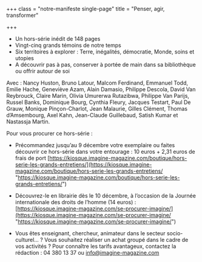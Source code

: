 +++
class = "notre-manifeste single-page"
title = "Penser, agir, transformer"

+++
* Un hors-série inédit de 148 pages
* Vingt-cinq grands témoins de notre temps
* Six territoires à explorer : Terre, inégalités, démocratie, Monde, soins et utopies
* A découvrir pas à pas, conserver à portée de main dans sa bibliothèque ou offrir autour de soi

Avec : Nancy Huston, Bruno Latour, Malcom Ferdinand, Emmanuel Todd, Emilie Hache, Geneviève Azam, Alain Damasio, Philippe Descola, David Van Reybrouck, Claire Marin, Olivia Umurerwa Rutazibwa, Philippe Van Parijs, Russel Banks, Dominique Bourg, Cynthia Fleury, Jacques Testart, Paul De Grauw, Monique Pinçon-Charlot, Jean Malaurie, Gilles Clément, Thomas d’Amsembourg, Axel Kahn, Jean-Claude Guillebaud, Satish Kumar et Nastassja Martin.

  
Pour vous procurer ce hors-série : 

* Précommandez jusqu’au 9 décembre votre exemplaire ou faites découvrir ce hors-série dans votre entourage : 10 euros + 2,31 euros de frais de port [https://kiosque.imagine-magazine.com/boutique/hors-serie-les-grands-entretiens/](https://kiosque.imagine-magazine.com/boutique/hors-serie-les-grands-entretiens/ "https://kiosque.imagine-magazine.com/boutique/hors-serie-les-grands-entretiens/")


* Découvrez-le en librairie dès le 10 décembre, à l’occasion de la Journée internationale des droits de l’homme (14 euros) : [https://kiosque.imagine-magazine.com/se-procurer-imagine/](https://kiosque.imagine-magazine.com/se-procurer-imagine/ "https://kiosque.imagine-magazine.com/se-procurer-imagine/")
* Vous êtes enseignant, chercheur, animateur dans le secteur socio-culturel… ? Vous souhaitez réaliser un achat groupé dans le cadre de vos activités ? Pour connaître les tarifs avantageux, contactez la rédaction : 04 380 13 37 ou info@imagine-magazine.com